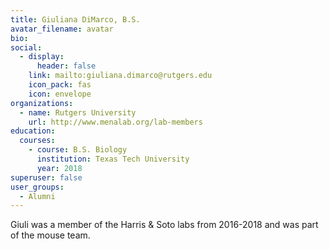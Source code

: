 ```yaml
---
title: Giuliana DiMarco, B.S.
avatar_filename: avatar
bio: 
social:
  - display:
      header: false
    link: mailto:giuliana.dimarco@rutgers.edu
    icon_pack: fas
    icon: envelope
organizations:
  - name: Rutgers University
    url: http://www.menalab.org/lab-members
education:
  courses:
    - course: B.S. Biology
      institution: Texas Tech University
      year: 2018
superuser: false
user_groups:
  - Alumni
---
```

Giuli was a member of the Harris & Soto labs from 2016-2018 and was part of the mouse team. 
